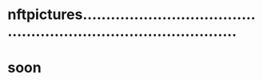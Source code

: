 # nftpictures......................................................................................
# soon
